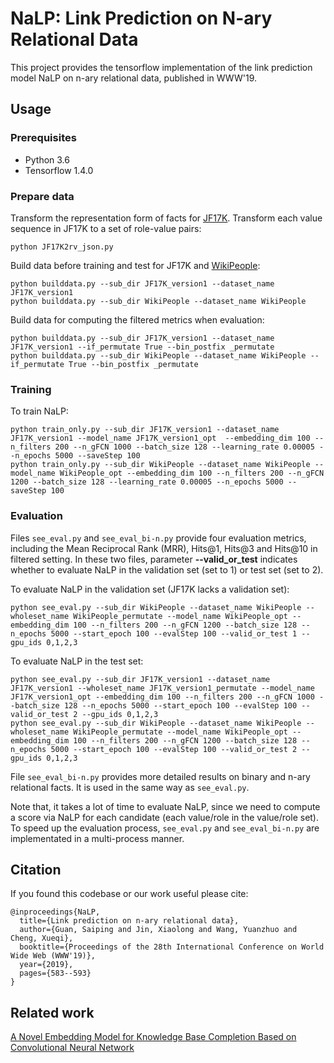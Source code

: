 # NaLP: Link Prediction on N-ary Relational Data

This project provides the tensorflow implementation of the link prediction model NaLP on n-ary relational data, published in WWW'19.

## Usage
### Prerequisites
- Python 3.6
- Tensorflow 1.4.0

### Prepare data
Transform the representation form of facts for [JF17K](https://github.com/lijp12/SIR). Transform each value sequence in JF17K to a set of role-value pairs:

    python JF17K2rv_json.py

Build data before training and test for JF17K and [WikiPeople](https://github.com/gsp2014/WikiPeople):

    python builddata.py --sub_dir JF17K_version1 --dataset_name JF17K_version1
    python builddata.py --sub_dir WikiPeople --dataset_name WikiPeople

Build data for computing the filtered metrics when evaluation:

    python builddata.py --sub_dir JF17K_version1 --dataset_name JF17K_version1 --if_permutate True --bin_postfix _permutate
    python builddata.py --sub_dir WikiPeople --dataset_name WikiPeople --if_permutate True --bin_postfix _permutate

### Training
To train NaLP:

    python train_only.py --sub_dir JF17K_version1 --dataset_name JF17K_version1 --model_name JF17K_version1_opt  --embedding_dim 100 --n_filters 200 --n_gFCN 1000 --batch_size 128 --learning_rate 0.00005 --n_epochs 5000 --saveStep 100
    python train_only.py --sub_dir WikiPeople --dataset_name WikiPeople --model_name WikiPeople_opt --embedding_dim 100 --n_filters 200 --n_gFCN 1200 --batch_size 128 --learning_rate 0.00005 --n_epochs 5000 --saveStep 100
            
### Evaluation
Files `see_eval.py` and `see_eval_bi-n.py` provide four evaluation metrics, including the Mean Reciprocal Rank (MRR), Hits@1, Hits@3 and Hits@10 in filtered setting. In these two files, parameter **--valid_or_test** indicates whether to evaluate NaLP in the validation set (set to 1) or test set (set to 2).

To evaluate NaLP in the validation set (JF17K lacks a validation set):

    python see_eval.py --sub_dir WikiPeople --dataset_name WikiPeople --wholeset_name WikiPeople_permutate --model_name WikiPeople_opt --embedding_dim 100 --n_filters 200 --n_gFCN 1200 --batch_size 128 --n_epochs 5000 --start_epoch 100 --evalStep 100 --valid_or_test 1 --gpu_ids 0,1,2,3

To evaluate NaLP in the test set:

    python see_eval.py --sub_dir JF17K_version1 --dataset_name JF17K_version1 --wholeset_name JF17K_version1_permutate --model_name JF17K_version1_opt --embedding_dim 100 --n_filters 200 --n_gFCN 1000 --batch_size 128 --n_epochs 5000 --start_epoch 100 --evalStep 100 --valid_or_test 2 --gpu_ids 0,1,2,3
    python see_eval.py --sub_dir WikiPeople --dataset_name WikiPeople --wholeset_name WikiPeople_permutate --model_name WikiPeople_opt --embedding_dim 100 --n_filters 200 --n_gFCN 1200 --batch_size 128 --n_epochs 5000 --start_epoch 100 --evalStep 100 --valid_or_test 2 --gpu_ids 0,1,2,3

File `see_eval_bi-n.py` provides more detailed results on binary and n-ary relational facts. It is used in the same way as `see_eval.py`.

Note that, it takes a lot of time to evaluate NaLP, since we need to compute a score via NaLP for each candidate (each value/role in the value/role set). To speed up the evaluation process, `see_eval.py` and `see_eval_bi-n.py` are implementated in a multi-process manner.

## Citation
If you found this codebase or our work useful please cite:

    @inproceedings{NaLP,
      title={Link prediction on n-ary relational data},
      author={Guan, Saiping and Jin, Xiaolong and Wang, Yuanzhuo and Cheng, Xueqi},
      booktitle={Proceedings of the 28th International Conference on World Wide Web (WWW'19)},
      year={2019},
      pages={583--593}
    }

## Related work
[A Novel Embedding Model for Knowledge Base Completion Based on Convolutional Neural Network](https://github.com/daiquocnguyen/ConvKB)
